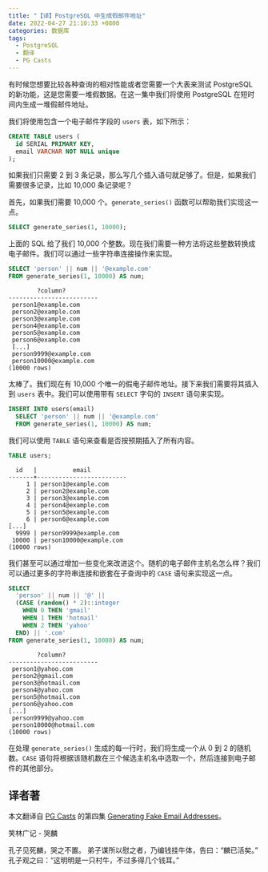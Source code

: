 ```yaml
---
title: "【译】PostgreSQL 中生成假邮件地址"
date: 2022-04-27 21:10:33 +0800
categories: 数据库
tags:
  - PostgreSQL
  - 翻译
  - PG Casts
---
```


有时候您想要比较各种查询的相对性能或者您需要一个大表来测试 PostgreSQL 的新功能，这是您需要一堆假数据。在这一集中我们将使用 PostgreSQL 在短时间内生成一堆假邮件地址。

<!--more-->

我们将使用包含一个电子邮件字段的 `users` 表，如下所示：

```sql
CREATE TABLE users (
  id SERIAL PRIMARY KEY,
  email VARCHAR NOT NULL unique
);
```

如果我们只需要 2 到 3 条记录，那么写几个插入语句就足够了。但是，如果我们需要很多记录，比如 10,000 条记录呢？

首先，如果我们需要 10,000 个。`generate_series()` 函数可以帮助我们实现这一点。

```sql
SELECT generate_series(1, 10000);
```

上面的 SQL 给了我们 10,000 个整数。现在我们需要一种方法将这些整数转换成电子邮件。我们可以通过一些字符串连接操作来实现。

```sql
SELECT 'person' || num || '@example.com'
FROM generate_series(1, 10000) AS num;
```

```
        ?column?
-------------------------
 person1@example.com
 person2@example.com
 person3@example.com
 person4@example.com
 person5@example.com
 person6@example.com
 [...]
 person9999@example.com
 person10000@example.com
(10000 rows)
```

太棒了。我们现在有 10,000 个唯一的假电子邮件地址。接下来我们需要将其插入到 `users` 表中。我们可以使用带有 `SELECT` 字句的 `INSERT` 语句来实现。

```sql
INSERT INTO users(email)
  SELECT 'person' || num || '@example.com'
  FROM generate_series(1, 10000) AS num;
```

我们可以使用 `TABLE` 语句来查看是否按预期插入了所有内容。

```sql
TABLE users;
```

```
  id   |          email
-------+-------------------------
     1 | person1@example.com
     2 | person2@example.com
     3 | person3@example.com
     4 | person4@example.com
     5 | person5@example.com
     6 | person6@example.com
[...]
  9999 | person9999@example.com
 10000 | person10000@example.com
(10000 rows)
```

我们甚至可以通过增加一些变化来改进这个。随机的电子邮件主机名怎么样？我们可以通过更多的字符串连接和嵌套在子查询中的 `CASE` 语句来实现这一点。

```sql
SELECT
  'person' || num || '@' ||
  (CASE (random() * 2)::integer
    WHEN 0 THEN 'gmail'
    WHEN 1 THEN 'hotmail'
    WHEN 2 THEN 'yahoo'
  END) || '.com'
FROM generate_series(1, 10000) AS num;
```

```
        ?column?
-------------------------
 person1@yahoo.com
 person2@gmail.com
 person3@hotmail.com
 person4@yahoo.com
 person5@hotmail.com
 person6@yahoo.com
[...]
 person9999@yahoo.com
 person10000@hotmail.com
(10000 rows)
```

在处理 `generate_series()` 生成的每一行时，我们将生成一个从 0 到 2 的随机数。`CASE` 语句将根据该随机数在三个候选主机名中选取一个，然后连接到电子邮件的其他部分。

## 译者著

本文翻译自 [PG Casts](https://www.pgcasts.com/) 的第四集 [Generating Fake Email Addresses](https://www.pgcasts.com/episodes/generating-fake-email-addresses)。

<div class="just-for-fun">
笑林广记 - 哭麟

孔子见死麟，哭之不置。
弟子谋所以慰之者，乃编钱挂牛体，告曰：“麟已活矣。”
孔子观之曰：“这明明是一只村牛，不过多得几个钱耳。”
</div>
